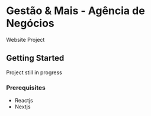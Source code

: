 # Gestão & Mais - Agência de Negócios

Website Project

## Getting Started

Project still in progress

### Prerequisites

- Reactjs
- Nextjs

